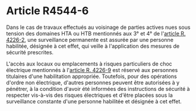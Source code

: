 # Article R4544-6

Dans le cas de travaux effectués au voisinage de parties actives nues sous tension des domaines HTA ou HTB mentionnés aux 3° et 4° de l'[article R. 4226-2][1], une surveillance permanente est assurée par une personne habilitée, désignée à cet effet, qui veille à l'application des mesures de sécurité prescrites.

L'accès aux locaux ou emplacements à risques particuliers de choc électrique mentionnés à l'[article R. 4226-9][2] est réservé aux personnes titulaires d'une habilitation appropriée. Toutefois, pour des opérations d'ordre non électrique, d'autres personnes peuvent être autorisées à y pénétrer, à la condition d'avoir été informées des instructions de sécurité à respecter vis-à-vis des risques électriques et d'être placées sous la surveillance constante d'une personne habilitée et désignée à cet effet.

 [1]: /affichCodeArticle.do?cidTexte=LEGITEXT000006072050&idArticle=LEGIARTI000022761536&dateTexte=&categorieLien=cid
 [2]: /affichCodeArticle.do?cidTexte=LEGITEXT000006072050&idArticle=LEGIARTI000022761554&dateTexte=&categorieLien=cid
